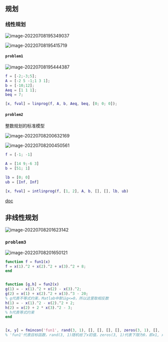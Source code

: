## 规划

### 线性规划

![image-20220708195349037](C:\Users\Administrator\AppData\Roaming\Typora\typora-user-images\image-20220708195349037.png)

![image-20220708195415719](C:\Users\Administrator\AppData\Roaming\Typora\typora-user-images\image-20220708195415719.png)

#### `problem1`

![image-20220708195444387](C:\Users\Administrator\AppData\Roaming\Typora\typora-user-images\image-20220708195444387.png)

```matlab
f = [-2;-3;5];
A = [-2 5 -1;1 3 1];
b = [-10;12];
Aeq = [1 1 1];
beq = 7;

[x, fval] = linprog(f, A, b, Aeq, beq, [0; 0; 0]);
```

#### `problem2`

整数规划的标准模型

![image-20220708200632169](C:\Users\Administrator\AppData\Roaming\Typora\typora-user-images\image-20220708200632169.png)

![image-20220708200450561](C:\Users\Administrator\AppData\Roaming\Typora\typora-user-images\image-20220708200450561.png)

```matlab
f = [-1; -1]

A = [14 9;-6 3]
b = [51; 1]

lb = [0; 0]
ub = [Inf, Inf]

[x, fval] = intlinprog(f, [1, 2], A, b, [], [], lb, ub)
```

[doc](https://ww2.mathworks.cn/help/optim/ug/intlinprog.html)

## 非线性规划

![image-20220708201623142](C:\Users\Administrator\AppData\Roaming\Typora\typora-user-images\image-20220708201623142.png)

### `problem3`

![image-20220708201650121](C:\Users\Administrator\AppData\Roaming\Typora\typora-user-images\image-20220708201650121.png)

```matlab
function f = fun1(x)
f = x(1).^2 + x(2).^2 + x(3).^2 + 8;
end


function [g,h] = fun2(x)
g(1) = - x(1).^2 + x(2) - x(3).^2;
g(2) = x(1) + x(2).^2 + x(3).^3 - 20;
% g代表不等式约束，Matlab中默认g<=0，所以这里取相反数
h(1) = - x(1).^2 - x(2).^2 + 2;
h(2) = x(2) + 2 * x(3).^2 - 3;
% h代表等式约束        
end


[x, y] = fmincon('fun1', rand(3, 1), [], [], [], [], zeros(3, 1), [], 'fun2');
% 'fun1'代表目标函数，rand(3, 1)随机给了x初值，zeros(3, 1)代表下限为0，即x1, x2, x3>=0, 'fun2'即刚才写的约束条件
```

